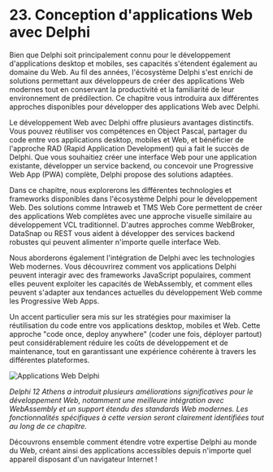 # 23. Conception d'applications Web avec Delphi

Bien que Delphi soit principalement connu pour le développement d'applications desktop et mobiles, ses capacités s'étendent également au domaine du Web. Au fil des années, l'écosystème Delphi s'est enrichi de solutions permettant aux développeurs de créer des applications Web modernes tout en conservant la productivité et la familiarité de leur environnement de prédilection. Ce chapitre vous introduira aux différentes approches disponibles pour développer des applications Web avec Delphi.

Le développement Web avec Delphi offre plusieurs avantages distinctifs. Vous pouvez réutiliser vos compétences en Object Pascal, partager du code entre vos applications desktop, mobiles et Web, et bénéficier de l'approche RAD (Rapid Application Development) qui a fait le succès de Delphi. Que vous souhaitiez créer une interface Web pour une application existante, développer un service backend, ou concevoir une Progressive Web App (PWA) complète, Delphi propose des solutions adaptées.

Dans ce chapitre, nous explorerons les différentes technologies et frameworks disponibles dans l'écosystème Delphi pour le développement Web. Des solutions comme Intraweb et TMS Web Core permettent de créer des applications Web complètes avec une approche visuelle similaire au développement VCL traditionnel. D'autres approches comme WebBroker, DataSnap ou REST vous aident à développer des services backend robustes qui peuvent alimenter n'importe quelle interface Web.

Nous aborderons également l'intégration de Delphi avec les technologies Web modernes. Vous découvrirez comment vos applications Delphi peuvent interagir avec des frameworks JavaScript populaires, comment elles peuvent exploiter les capacités de WebAssembly, et comment elles peuvent s'adapter aux tendances actuelles du développement Web comme les Progressive Web Apps.

Un accent particulier sera mis sur les stratégies pour maximiser la réutilisation du code entre vos applications desktop, mobiles et Web. Cette approche "code once, deploy anywhere" (coder une fois, déployer partout) peut considérablement réduire les coûts de développement et de maintenance, tout en garantissant une expérience cohérente à travers les différentes plateformes.

![Applications Web Delphi](https://placeholder-for-web-applications.com/image.png)

*Delphi 12 Athens a introduit plusieurs améliorations significatives pour le développement Web, notamment une meilleure intégration avec WebAssembly et un support étendu des standards Web modernes. Les fonctionnalités spécifiques à cette version seront clairement identifiées tout au long de ce chapitre.*

Découvrons ensemble comment étendre votre expertise Delphi au monde du Web, créant ainsi des applications accessibles depuis n'importe quel appareil disposant d'un navigateur Internet !
